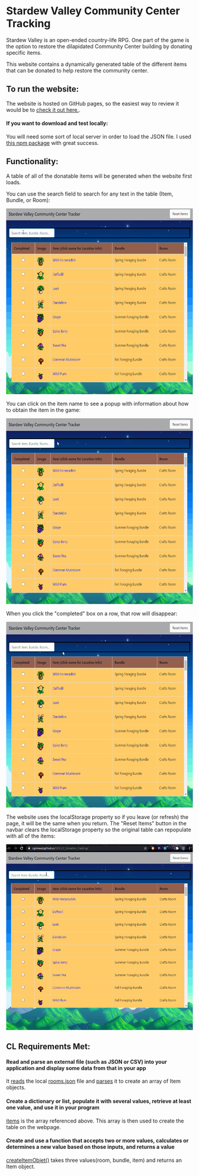 # Stardew Valley Community Center Tracking

Stardew Valley is an open-ended country-life RPG. One part of the game is the option to restore the dilapidated Community Center building by donating specific items.

This website contains a dynamically generated table of the different items that can be donated to help restore the community center. 

## To run the website:

The website is hosted on GitHub pages, so the easiest way to review it would be to [check it out here.](). 

#### If you want to download and test locally:

You will need some sort of local server in order to load the JSON file. I used [this npm package](https://www.npmjs.com/package/local-web-server) with great success.

## Functionality:
A table of all of the donatable items will be generated when the website first loads.

You can use the search field to search for any text in the table (Item, Bundle, or Room): 

<img src="https://github.com/cgrimaud/SDV_CC_Donation_Tracking/blob/master/gifs/sdvSearch.gif" width="550px" height="500px" />

You can click on the item name to see a popup with information about how to obtain the item in the game: 

<img src="https://github.com/cgrimaud/SDV_CC_Donation_Tracking/blob/master/gifs/sdvPopups.gif" width="550px" height="500px" />

When you click the "completed" box on a row, that row will disappear:

<img src="https://github.com/cgrimaud/SDV_CC_Donation_Tracking/blob/master/gifs/sdvCompleted.gif" width="550px" height="500px" />


The website uses the localStorage property so if you leave (or refresh) the page, it will be the same when you return. The "Reset Items" button in the navbar clears the localStorage property so the original table can repopulate with all of the items: 

<img src="https://github.com/cgrimaud/SDV_CC_Donation_Tracking/blob/master/gifs/sdvLocalStorage.gif" width="550px" height="500px" />


## CL Requirements Met:

#### Read and parse an external file (such as JSON or CSV) into your application and display some data from that in your app

It [reads](https://github.com/cgrimaud/SDV_CC_Donation_Tracking/blob/e5ed99e0ac758887671af96e1287791773259baa/file.js#L6-L9) the local [rooms.json](https://github.com/cgrimaud/SDV_CC_Donation_Tracking/blob/e5ed99e0ac758887671af96e1287791773259baa/rooms.json) file and [parses](https://github.com/cgrimaud/SDV_CC_Donation_Tracking/blob/e5ed99e0ac758887671af96e1287791773259baa/file.js#L24-L46) it to create an array of Item objects.

#### Create a dictionary or list, populate it with several values, retrieve at least one value, and use it in your program

[items](https://github.com/cgrimaud/SDV_CC_Donation_Tracking/blob/e5ed99e0ac758887671af96e1287791773259baa/file.js#L4) is the array referenced above. This array is then used to create the table on the webpage. 


#### Create and use a function that accepts two or more values, calculates or determines a new value based on those inputs, and returns a value

[createItemObjet()](https://github.com/cgrimaud/SDV_CC_Donation_Tracking/blob/e5ed99e0ac758887671af96e1287791773259baa/file.js#L42-L46) takes three values(room, bundle, item) and returns an Item object. 